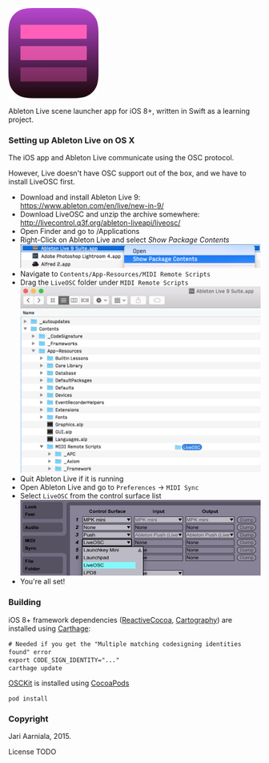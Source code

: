 ![Logo](src/Images.xcassets/AppIcon.appiconset/Icon-60%403x.png)

Ableton Live scene launcher app for iOS 8+, written in Swift as a learning project.

### Setting up Ableton Live on OS X

The iOS app and Ableton Live communicate using the OSC protocol. 

However, Live doesn't have OSC support out of the box, and we have to install LiveOSC first.

- Download and install Ableton Live 9: https://www.ableton.com/en/live/new-in-9/
- Download LiveOSC and unzip the archive somewhere: http://livecontrol.q3f.org/ableton-liveapi/liveosc/
- Open Finder and go to /Applications
- Right-Click on Ableton Live and select _Show Package Contents_ 
    ![Show Package Contents](help/show_live_package_contents.png)
- Navigate to `Contents/App-Resources/MIDI Remote Scripts`
- Drag the `LiveOSC` folder under `MIDI Remote Scripts`
   ![Drag LiveOSC](help/drag_and_drop_liveosc.png)
- Quit Ableton Live if it is running
- Open Ableton Live and go to `Preferences` -> `MIDI Sync`
- Select `LiveOSC` from the control surface list
![Select LiveOSC as control surface](help/set_liveosc_as_control_surface.png)
- You're all set!

### Building

iOS 8+ framework dependencies ([ReactiveCocoa](/ReactiveCocoa/ReactiveCocoa), [Cartography](/robb/Cartography)) are installed using [Carthage](/Carthage/Carthage):

    # Needed if you get the "Multiple matching codesigning identities found" error
    export CODE_SIGN_IDENTITY="..." 
    carthage update

[OSCKit](/256dpi/OSCKit) is installed using [CocoaPods](/cocoapods/cocoapods)

    pod install

### Copyright

Jari Aarniala, 2015.

License TODO
